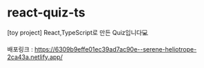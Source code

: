# react-quiz-ts
[toy project] React,TypeScript로 만든 Quiz입니다💻

배포링크 : https://6309b9effe01ec39ad7ac90e--serene-heliotrope-2ca43a.netlify.app/
